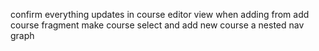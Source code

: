 confirm everything updates in course editor view when adding from add course fragment
make course select and add new course a nested nav graph